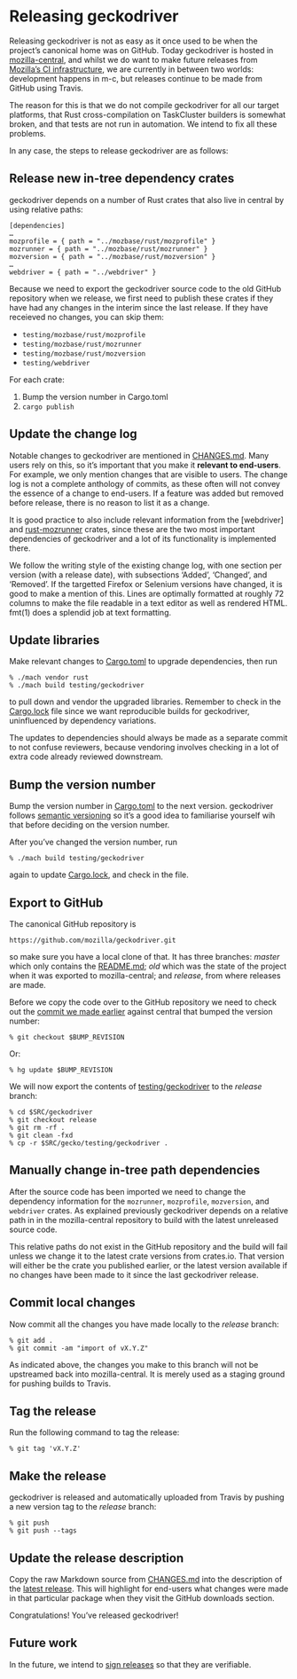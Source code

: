 Releasing geckodriver
=====================

Releasing geckodriver is not as easy as it once used to be when the
project’s canonical home was on GitHub.  Today geckodriver is hosted
in [mozilla-central], and whilst we do want to make future releases
from [Mozilla’s CI infrastructure], we are currently in between two
worlds: development happens in m-c, but releases continue to be made
from GitHub using Travis.

The reason for this is that we do not compile geckodriver for all
our target platforms, that Rust cross-compilation on TaskCluster
builders is somewhat broken, and that tests are not run in automation.
We intend to fix all these problems.

In any case, the steps to release geckodriver are as follows:

[mozilla-central]: https://hg.mozilla.org/mozilla-central/
[Mozilla’s CI infrastructure]: https://treeherder.mozilla.org/


Release new in-tree dependency crates
-------------------------------------

geckodriver depends on a number of Rust crates that also live in
central by using relative paths:

	[dependencies]
	…
	mozprofile = { path = "../mozbase/rust/mozprofile" }
	mozrunner = { path = "../mozbase/rust/mozrunner" }
	mozversion = { path = "../mozbase/rust/mozversion" }
	…
	webdriver = { path = "../webdriver" }

Because we need to export the geckodriver source code to the old
GitHub repository when we release, we first need to publish these
crates if they have had any changes in the interim since the last
release.  If they have receieved no changes, you can skip them:

  - `testing/mozbase/rust/mozprofile`
  - `testing/mozbase/rust/mozrunner`
  - `testing/mozbase/rust/mozversion`
  - `testing/webdriver`

For each crate:

  1. Bump the version number in Cargo.toml
  2. `cargo publish`


Update the change log
---------------------

Notable changes to geckodriver are mentioned in [CHANGES.md]. Many
users rely on this, so it’s important that you make it **relevant
to end-users**.  For example, we only mention changes that are visible
to users.  The change log is not a complete anthology of commits,
as these often will not convey the essence of a change to end-users.
If a feature was added but removed before release, there is no reason
to list it as a change.

It is good practice to also include relevant information from the
[webdriver] and [rust-mozrunner] crates, since these are the two most
important dependencies of geckodriver and a lot of its functionality
is implemented there.

We follow the writing style of the existing change log, with
one section per version (with a release date), with subsections
‘Added’, ‘Changed’, and ‘Removed’.  If the targetted
Firefox or Selenium versions have changed, it is good to make a
mention of this.  Lines are optimally formatted at roughly 72 columns
to make the file readable in a text editor as well as rendered HTML.
fmt(1) does a splendid job at text formatting.

[CHANGES.md]: https://searchfox.org/mozilla-central/source/testing/geckodriver/CHANGES.md
[rust-mozrunner]: https://github.com/jgraham/rust_mozrunner


Update libraries
----------------

Make relevant changes to [Cargo.toml] to upgrade dependencies, then run

	% ./mach vendor rust
	% ./mach build testing/geckodriver

to pull down and vendor the upgraded libraries.  Remember to check
in the [Cargo.lock] file since we want reproducible builds for
geckodriver, uninfluenced by dependency variations.

The updates to dependencies should always be made as a separate
commit to not confuse reviewers, because vendoring involves checking
in a lot of extra code already reviewed downstream.

[Cargo.toml]: https://searchfox.org/mozilla-central/source/testing/geckodriver/Cargo.toml
[Cargo.lock]: https://searchfox.org/mozilla-central/source/testing/geckodriver/Cargo.lock


Bump the version number
-----------------------

Bump the version number in [Cargo.toml] to the next version.
geckodriver follows [semantic versioning] so it’s a good idea to
familiarise yourself wih that before deciding on the version number.

After you’ve changed the version number, run

	% ./mach build testing/geckodriver

again to update [Cargo.lock], and check in the file.

[semantic versioning]: http://semver.org/


Export to GitHub
----------------

The canonical GitHub repository is

	https://github.com/mozilla/geckodriver.git

so make sure you have a local clone of that.  It has three branches:
_master_ which only contains the [README.md]; _old_ which was the
state of the project when it was exported to mozilla-central; and
_release_, from where releases are made.

Before we copy the code over to the GitHub repository we need to
check out the [commit we made earlier](#bump-the-version-number)
against central that bumped the version number:

	% git checkout $BUMP_REVISION

Or:

	% hg update $BUMP_REVISION

We will now export the contents of [testing/geckodriver] to the
_release_ branch:

	% cd $SRC/geckodriver
	% git checkout release
	% git rm -rf .
	% git clean -fxd
	% cp -r $SRC/gecko/testing/geckodriver .

[README.md]: https://searchfox.org/mozilla-central/source/testing/geckodriver/README.md
[testing/geckodriver]: https://searchfox.org/mozilla-central/source/testing/geckodriver


Manually change in-tree path dependencies
------------------------------------------

After the source code has been imported we need to change the dependency
information for the `mozrunner`, `mozprofile`, `mozversion`, and
`webdriver` crates.  As explained previously geckodriver depends
on a relative path in in the mozilla-central repository to build
with the latest unreleased source code.

This relative paths do not exist in the GitHub repository and the
build will fail unless we change it to the latest crate versions
from crates.io.  That version will either be the crate you published
earlier, or the latest version available if no changes have been
made to it since the last geckodriver release.


Commit local changes
--------------------

Now commit all the changes you have made locally to the _release_ branch:

	% git add .
	% git commit -am "import of vX.Y.Z"

As indicated above, the changes you make to this branch will not
be upstreamed back into mozilla-central.  It is merely used as a
staging ground for pushing builds to Travis.


Tag the release
---------------

Run the following command to tag the release:

	% git tag 'vX.Y.Z'


Make the release
----------------

geckodriver is released and automatically uploaded from Travis by
pushing a new version tag to the _release_ branch:

	% git push
	% git push --tags


Update the release description
------------------------------

Copy the raw Markdown source from [CHANGES.md] into the description
of the [latest release].  This will highlight for end-users what
changes were made in that particular package when they visit the
GitHub downloads section.

Congratulations!  You’ve released geckodriver!

[latest release]: https://github.com/mozilla/geckodriver/releases


Future work
-----------

In the future, we intend to [sign releases] so that they are
verifiable.

[sign releases]: https://github.com/mozilla/geckodriver/issues/292
